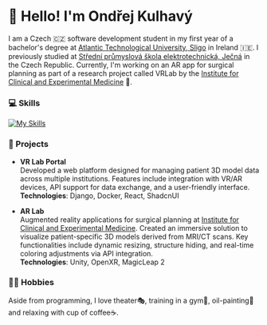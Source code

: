 # 👋 Hello! I'm Ondřej Kulhavý

I am a Czech 🇨🇿 software development student in my first year of a bachelor's degree at [Atlantic Technological University, Sligo](https://www.itsligo.ie/) in Ireland 🇮🇪. I previously studied at [Střední průmyslová škola elektrotechnická, Ječná](https://www.spsejecna.cz/) in the Czech Republic. Currently, I'm working on an AR app for surgical planning as part of a research project called VRLab by the [Institute for Clinical and Experimental Medicine](https://www.ikem.cz/en/) 🏥.

### 💻 Skills
[![My Skills](https://skillicons.dev/icons?i=dotnet,py,java,ts,react,blender,unity,neovim)](https://skillicons.dev)

### 🎯 Projects

- **VR Lab Portal**  
  Developed a web platform designed for managing patient 3D model data across multiple institutions. Features include integration with VR/AR devices, API support for data exchange, and a user-friendly interface.  
  **Technologies**: Django, Docker, React, ShadcnUI  

- **AR Lab**  
  Augmented reality applications for surgical planning at [Institute for Clinical and Experimental Medicine](https://www.ikem.cz/en/). Created an immersive solution to visualize patient-specific 3D models derived from MRI/CT scans. Key functionalities include dynamic resizing, structure hiding, and real-time coloring adjustments via API integration.  
  **Technologies**: Unity, OpenXR, MagicLeap 2

### 🏋️‍♂️ Hobbies

Aside from programming, I love theater🎭, training in a gym💪, oil-painting🎨 and relaxing with cup of coffee☕.
